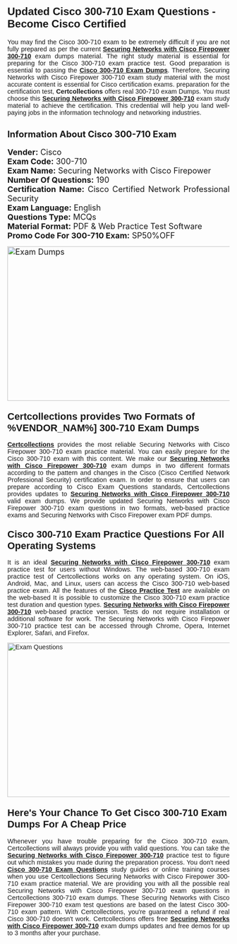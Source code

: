 <h1><span style="font-size:24px"><span style="font-family:Calibri,sans-serif"><strong>Updated Cisco 300-710 Exam Questions - Become Cisco Certified</strong></span></span></h1> <p style="text-align:justify"><span style="font-size:11pt"><span style="font-family:Calibri,sans-serif">You may find the Cisco 300-710 exam to be extremely difficult if you are not fully prepared as per the current <u><strong>Securing Networks with Cisco Firepower 300-710</strong></u> exam dumps material. The right study material is essential for preparing for the Cisco 300-710 exam practice test. Good preparation is essential to passing the <a href="https://www.certcollections.com/300-710-exam-questions"><u><strong>Cisco 300-710 Exam Dumps</strong></u></a>. Therefore, Securing Networks with Cisco Firepower 300-710 exam study material with the most accurate content is essential for Cisco certification exams. preparation for the certification test, <strong>Certcollections</strong> offers real 300-710 exam Dumps. You must choose this <u><strong>Securing Networks with Cisco Firepower 300-710</strong></u> exam study material to achieve the certification. This credential will help you land well-paying jobs in the information technology and networking industries.</span></span></p> <h2 style="text-align:justify"><strong><span style="font-size:20px">Information About Cisco 300-710 Exam</span></strong></h2> <p style="text-align:justify"><span style="font-size:18px"><strong>Vender:</strong> Cisco<br /> <strong>Exam Code:</strong> 300-710<br /> <strong>Exam Name:</strong> Securing Networks with Cisco Firepower<br /> <strong>Number Of Questions:</strong> 190<br /> <strong>Certification Name:</strong> Cisco Certified Network Professional Security<br /> <strong>Exam Language:</strong> English<br /> <strong>Questions Type:</strong> MCQs<br /> <strong>Material Format:</strong> PDF & Web Practice Test Software<br /> <strong>Promo Code For 300-710 Exam:</strong> SP50%OFF</span></p> <p style="text-align:justify"><span style="font-size:18px"><a href="https://www.certcollections.com/300-710-exam-questions" rel="no-follow"><img alt="Exam Dumps" src="https://www.certcollections.com/uploads/content/certcollections.jpg" style="height:350px; width:750px" /></a></span></p> <h3><span style="font-size:22px"><span style="font-family:Calibri,sans-serif"><strong>Certcollections provides Two Formats of %VENDOR_NAM%] 300-710 Exam Dumps</strong></span></span></h3> <p style="text-align:justify"><span style="font-size:11pt"><span style="font-family:Calibri,sans-serif"><a href="https://www.certcollections.com/"><u><strong>Certcollections</strong></u></a> provides the most reliable Securing Networks with Cisco Firepower 300-710 exam practice material. You can easily prepare for the Cisco 300-710 exam with this content. We make our <u><strong>Securing Networks with Cisco Firepower 300-710</strong></u> exam dumps in two different formats according to the pattern and changes in the Cisco (Cisco Certified Network Professional Security) certification exam. In order to ensure that users can prepare according to Cisco Exam Questions standards, Certcollections provides updates to <u><strong>Securing Networks with Cisco Firepower 300-710</strong></u> valid exam dumps. We provide updated Securing Networks with Cisco Firepower 300-710 exam questions in two formats, web-based practice exams and Securing Networks with Cisco Firepower exam PDF dumps.</span></span></p> <h3><span style="font-size:22px"><span style="font-family:Calibri,sans-serif"><strong>Cisco 300-710 Exam Practice Questions For All Operating Systems</strong></span></span></h3> <p style="text-align:justify"><span style="font-size:11pt"><span style="font-family:Calibri,sans-serif">It is an ideal <u><strong>Securing Networks with Cisco Firepower 300-710</strong></u> exam practice test for users without Windows. The web-based 300-710 exam practice test of Certcollections works on any operating system. On iOS, Android, Mac, and Linux, users can access the Cisco 300-710 web-based practice exam. All the features of the <a href="https://www.certcollections.com/cisco-exam-dumps"><u><strong>Cisco Practice Test</strong></u></a> are available on the web-based It is possible to customize the Cisco 300-710 exam practice test duration and question types. <u><strong>Securing Networks with Cisco Firepower 300-710</strong></u> web-based practice version. Tests do not require installation or additional software for work. The Securing Networks with Cisco Firepower 300-710 practice test can be accessed through Chrome, Opera, Internet Explorer, Safari, and Firefox.</span></span></p> <p style="text-align:justify"><span style="font-size:11pt"><span style="font-family:Calibri,sans-serif"><a href="https://www.certcollections.com/300-710-exam-questions" rel="no-follow"><img alt="Exam Questions" src="https://www.certcollections.com/uploads/content/55597321.jpg" style="height:350px; width:750px" /></a></span></span></p> <h3><span style="font-size:22px"><span style="font-family:Calibri,sans-serif"><strong>Here's Your Chance To Get Cisco 300-710 Exam Dumps For A Cheap Price</strong></span></span></h3> <p style="text-align:justify"><span style="font-size:11pt"><span style="font-family:Calibri,sans-serif">Whenever you have trouble preparing for the Cisco 300-710 exam, Certcollections will always provide you with valid questions. You can take the <u><strong>Securing Networks with Cisco Firepower 300-710</strong></u> practice test to figure out which mistakes you made during the preparation process. You don't need <a href="https://www.certcollections.com/300-710-exam-questions"><u><strong>Cisco 300-710 Exam Questions</strong></u></a> study guides or online training courses when you use Certcollections Securing Networks with Cisco Firepower 300-710 exam practice material. We are providing you with all the possible real Securing Networks with Cisco Firepower 300-710 exam questions in Certcollections 300-710 exam dumps. These Securing Networks with Cisco Firepower 300-710 exam test questions are based on the latest Cisco 300-710 exam pattern. With Certcollections, you're guaranteed a refund if real Cisco 300-710 doesn't work. Certcollections offers free <u><strong>Securing Networks with Cisco Firepower 300-710</strong></u> exam dumps updates and free demos for up to 3 months after your purchase.</span></span></p>
